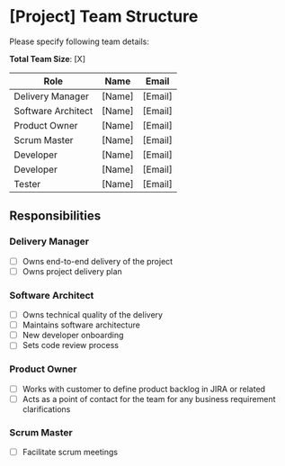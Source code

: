 # [Project] Team Structure

Please specify following team details:

**Total Team Size**: [X]

| Role               | Name   | Email   |
| ------------------ | ------ | ------- |
| Delivery Manager   | [Name] | [Email] |
| Software Architect | [Name] | [Email] |
| Product Owner      | [Name] | [Email] |
| Scrum Master       | [Name] | [Email] |
| Developer          | [Name] | [Email] |
| Developer          | [Name] | [Email] |
| Tester             | [Name] | [Email] |

## Responsibilities

### Delivery Manager

- [ ] Owns end-to-end delivery of the project
- [ ] Owns project delivery plan

### Software Architect

- [ ] Owns technical quality of the delivery
- [ ] Maintains software architecture
- [ ] New developer onboarding
- [ ] Sets code review process

### Product Owner

- [ ] Works with customer to define product backlog in JIRA or related
- [ ] Acts as a point of contact for the team for any business requirement clarifications

### Scrum Master

- [ ] Facilitate scrum meetings




